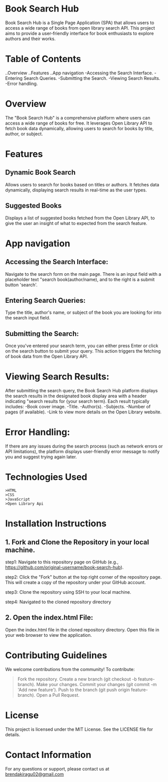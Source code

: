 # Book Search Hub
Book Search Hub is a Single Page Application (SPA) that allows users to access a wide range of books from open library search API. This project aims to provide a user-friendly interface for book enthusiasts to explore authors and their works.

# Table of Contents
..Overview
..Features
..App navigation
  -Accessing the Search Interface.
  -Entering Search Queries.
  -Submitting the Search.
  -Viewing Search Results.
  -Error handling.
  

# Overview
The "Book Search Hub" is a comprehensive platform where users can access a wide range of books for free. It leverages Open Library API to fetch book data dynamically, allowing users to search for books by title, author, or subject. 

# Features

  ## Dynamic Book Search

Allows users to search for books based on titles or authors. It fetches data dynamically, displaying search results in real-time as the user types.

  ## Suggested Books

Displays a list of suggested books fetched from the Open Library API, to give the user an insight of what to expected from the search feature.

# App navigation

  ## Accessing the Search Interface:
Navigate to the search form on the main page. There is an input field with a placeholder text "search book(author/name), and to the right is a submit button 'search'.

  ## Entering Search Queries:
Type the title, author's name, or subject of the book you are looking for into the search input field. 

  ## Submitting the Search:
Once you've entered your search term, you can either press Enter or click on the search button to submit your query. This action triggers the fetching of book data from the Open Library API.

# Viewing Search Results:
After submitting the search query, the Book Search Hub platform displays the search results in the designated book display area with a header indicating "search results for {your search term}. 
Each result typically includes:
      -Book cover image.
      -Title.
      -Author(s).
      -Subjects.
      -Number of pages (if available).
      -Link to view more details on the Open Library  website.

# Error Handling:
If there are any issues during the search process (such as network errors or API limitations), the platform displays user-friendly error message to notify you and suggest trying again later.

# Technologies Used
    >HTML
    >CSS
    >JavaScript
    >Open Library Api

# Installation Instructions
  ## 1. Fork and Clone the Repository in your local machine.
 
 step1: Navigate to this repository page on GitHub (e.g., https://github.com/original-username/book-search-hub).

step2: Click the "Fork" button at the top right corner of the repository page. This will create a copy of the repository under your GitHub account.

step3: Clone the repository using SSH to your local machine.

step4: Navigated to the cloned repository directory

  ## 2. Open the index.html File:
Open the index.html file in the cloned repository directory.
Open this file in your web browser to view the application.   

# Contributing Guidelines
We welcome contributions from the community! To contribute:
  >Fork the repository.
  >Create a new branch (git checkout -b feature-branch).
  >Make your changes.
  >Commit your changes (git commit -m 'Add new feature').
  >Push to the branch (git push origin feature-branch).
  >Open a Pull Request.

# License
This project is licensed under the MIT License. See the LICENSE file for details.

# Contact Information
For any questions or support, please contact us at brendakiragu02@gmail.com






